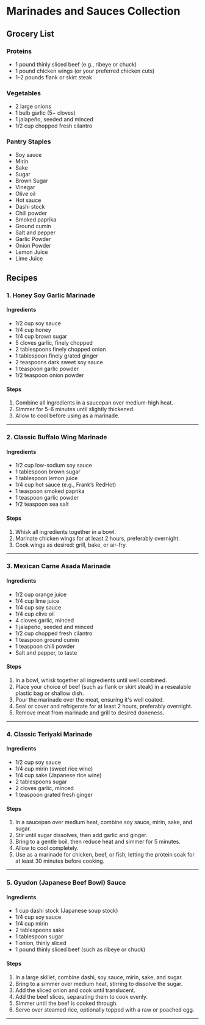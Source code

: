 # Marinades and Sauces Collection

## Grocery List

### Proteins
- 1 pound thinly sliced beef (e.g., ribeye or chuck)
- 1 pound chicken wings (or your preferred chicken cuts)
- 1–2 pounds flank or skirt steak

### Vegetables
- 2 large onions
- 1 bulb garlic (5+ cloves)
- 1 jalapeño, seeded and minced
- 1/2 cup chopped fresh cilantro

### Pantry Staples
- Soy sauce
- Mirin
- Sake
- Sugar
- Brown Sugar
- Vinegar
- Olive oil
- Hot sauce
- Dashi stock
- Chili powder
- Smoked paprika
- Ground cumin
- Salt and pepper
- Garlic Powder
- Onion Powder
- Lemon Juice
- Lime Juice

## Recipes

### 1. Honey Soy Garlic Marinade
#### Ingredients
- 1/2 cup soy sauce
- 1/4 cup honey
- 1/4 cup brown sugar
- 5 cloves garlic, finely chopped
- 2 tablespoons finely chopped onion
- 1 tablespoon finely grated ginger
- 2 teaspoons dark sweet soy sauce
- 1 teaspoon garlic powder
- 1/2 teaspoon onion powder

#### Steps
1. Combine all ingredients in a saucepan over medium-high heat.
2. Simmer for 5–6 minutes until slightly thickened.
3. Allow to cool before using as a marinade.

---

### 2. Classic Buffalo Wing Marinade
#### Ingredients
- 1/2 cup low-sodium soy sauce
- 1 tablespoon brown sugar
- 1 tablespoon lemon juice
- 1/4 cup hot sauce (e.g., Frank’s RedHot)
- 1 teaspoon smoked paprika
- 1 teaspoon garlic powder
- 1/2 teaspoon sea salt

#### Steps
1. Whisk all ingredients together in a bowl.
2. Marinate chicken wings for at least 2 hours, preferably overnight.
3. Cook wings as desired: grill, bake, or air-fry.

---

### 3. Mexican Carne Asada Marinade
#### Ingredients
- 1/2 cup orange juice
- 1/4 cup lime juice
- 1/4 cup soy sauce
- 1/4 cup olive oil
- 4 cloves garlic, minced
- 1 jalapeño, seeded and minced
- 1/2 cup chopped fresh cilantro
- 1 teaspoon ground cumin
- 1 teaspoon chili powder
- Salt and pepper, to taste

#### Steps
1. In a bowl, whisk together all ingredients until well combined.
2. Place your choice of beef (such as flank or skirt steak) in a resealable plastic bag or shallow dish.
3. Pour the marinade over the meat, ensuring it's well coated.
4. Seal or cover and refrigerate for at least 2 hours, preferably overnight.
5. Remove meat from marinade and grill to desired doneness.

---

### 4. Classic Teriyaki Marinade
#### Ingredients
- 1/2 cup soy sauce
- 1/4 cup mirin (sweet rice wine)
- 1/4 cup sake (Japanese rice wine)
- 2 tablespoons sugar
- 2 cloves garlic, minced
- 1 teaspoon grated fresh ginger

#### Steps
1. In a saucepan over medium heat, combine soy sauce, mirin, sake, and sugar.
2. Stir until sugar dissolves, then add garlic and ginger.
3. Bring to a gentle boil, then reduce heat and simmer for 5 minutes.
4. Allow to cool completely.
5. Use as a marinade for chicken, beef, or fish, letting the protein soak for at least 30 minutes before cooking.

---

### 5. Gyudon (Japanese Beef Bowl) Sauce
#### Ingredients
- 1 cup dashi stock (Japanese soup stock)
- 1/4 cup soy sauce
- 1/4 cup mirin
- 2 tablespoons sake
- 1 tablespoon sugar
- 1 onion, thinly sliced
- 1 pound thinly sliced beef (such as ribeye or chuck)

#### Steps
1. In a large skillet, combine dashi, soy sauce, mirin, sake, and sugar.
2. Bring to a simmer over medium heat, stirring to dissolve the sugar.
3. Add the sliced onion and cook until translucent.
4. Add the beef slices, separating them to cook evenly.
5. Simmer until the beef is cooked through.
6. Serve over steamed rice, optionally topped with a raw or poached egg.

---

